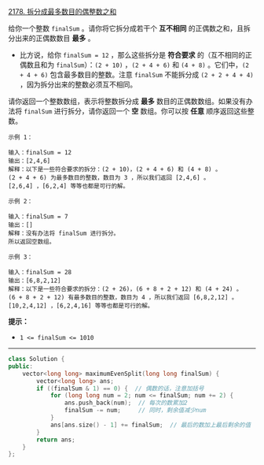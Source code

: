 [2178. 拆分成最多数目的偶整数之和](https://leetcode-cn.com/problems/maximum-split-of-positive-even-integers/)

给你一个整数 `finalSum` 。请你将它拆分成若干个 **互不相同** 的正偶数之和，且拆分出来的正偶数数目 **最多** 。

- 比方说，给你 `finalSum = 12` ，那么这些拆分是 **符合要求** 的（互不相同的正偶数且和为 `finalSum`）：`(2 + 10)` ，`(2 + 4 + 6)` 和 `(4 + 8)` 。它们中，`(2 + 4 + 6)` 包含最多数目的整数。注意 `finalSum` 不能拆分成 `(2 + 2 + 4 + 4)` ，因为拆分出来的整数必须互不相同。

请你返回一个整数数组，表示将整数拆分成 **最多** 数目的正偶数数组。如果没有办法将 `finalSum` 进行拆分，请你返回一个 **空** 数组。你可以按 **任意** 顺序返回这些整数。

```
示例 1：

输入：finalSum = 12
输出：[2,4,6]
解释：以下是一些符合要求的拆分：(2 + 10)，(2 + 4 + 6) 和 (4 + 8) 。
(2 + 4 + 6) 为最多数目的整数，数目为 3 ，所以我们返回 [2,4,6] 。
[2,6,4] ，[6,2,4] 等等也都是可行的解。

示例 2：

输入：finalSum = 7
输出：[]
解释：没有办法将 finalSum 进行拆分。
所以返回空数组。

示例 3：

输入：finalSum = 28
输出：[6,8,2,12]
解释：以下是一些符合要求的拆分：(2 + 26)，(6 + 8 + 2 + 12) 和 (4 + 24) 。
(6 + 8 + 2 + 12) 有最多数目的整数，数目为 4 ，所以我们返回 [6,8,2,12] 。
[10,2,4,12] ，[6,2,4,16] 等等也都是可行的解。
```

 

**提示：**

- `1 <= finalSum <= 1010`

---

```cpp
class Solution {
public:
    vector<long long> maximumEvenSplit(long long finalSum) {
        vector<long long> ans;
        if ((finalSum & 1) == 0) {  // 偶数的话，注意加括号
            for (long long num = 2; num <= finalSum; num += 2) {
                ans.push_back(num);  // 每次的数累加2
                finalSum -= num;     // 同时，剩余值减少num
            }
            ans[ans.size() - 1] += finalSum;  // 最后的数加上最后剩余的值
        }
        return ans;
    }
};
```

